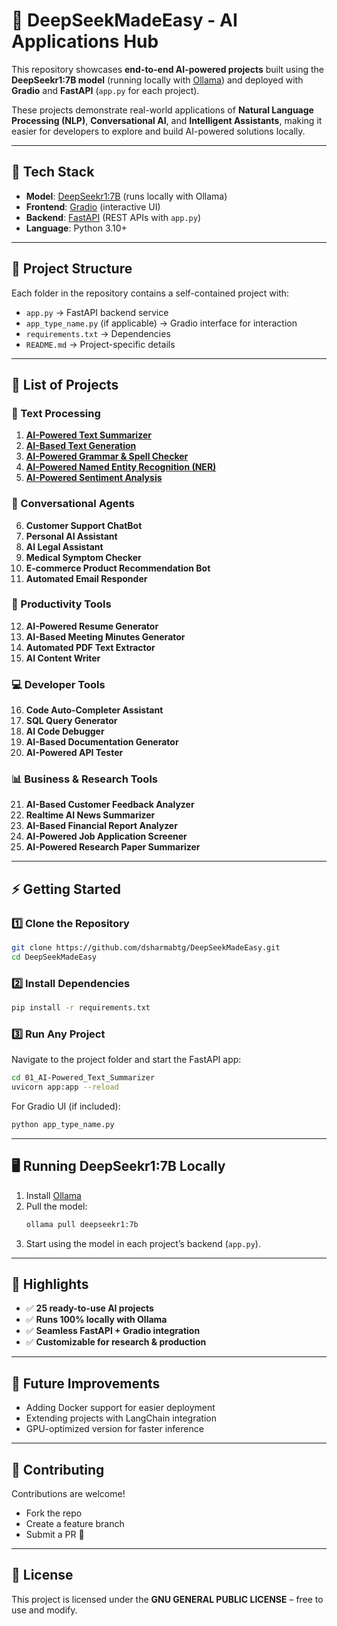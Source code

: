 # 🚀 DeepSeekMadeEasy - AI Applications Hub  

This repository showcases **end-to-end AI-powered projects** built using the **DeepSeekr1:7B model** (running locally with [Ollama](https://ollama.ai/)) and deployed with **Gradio** and **FastAPI** (`app.py` for each project).  

These projects demonstrate real-world applications of **Natural Language Processing (NLP)**, **Conversational AI**, and **Intelligent Assistants**, making it easier for developers to explore and build AI-powered solutions locally.  

---

## 🔧 Tech Stack  

- **Model**: [DeepSeekr1:7B](https://ollama.ai/library/deepseek) (runs locally with Ollama)  
- **Frontend**: [Gradio](https://www.gradio.app/) (interactive UI)  
- **Backend**: [FastAPI](https://fastapi.tiangolo.com/) (REST APIs with `app.py`)  
- **Language**: Python 3.10+  

---

## 📂 Project Structure  

Each folder in the repository contains a self-contained project with:  
- `app.py` → FastAPI backend service  
- `app_type_name.py` (if applicable) → Gradio interface for interaction  
- `requirements.txt` → Dependencies  
- `README.md` → Project-specific details  

---

## 🧩 List of Projects  

### 📝 Text Processing  
1. [**AI-Powered Text Summarizer**](https://github.com/dsharmabtg/DeepSeekMadeEasy/tree/master/01_AI-Powered_Text_Summarizer)  
2. [**AI-Based Text Generation**](https://github.com/dsharmabtg/DeepSeekMadeEasy/tree/master/02_AI-Based_Text_Generation)  
3. [**AI-Powered Grammar & Spell Checker**](https://github.com/dsharmabtg/DeepSeekMadeEasy/tree/master/03_AI-Powered_Grammer_And_SpellChecker)  
4. [**AI-Powered Named Entity Recognition (NER)**](https://github.com/dsharmabtg/DeepSeekMadeEasy/tree/master/04_AI-Powered_NamedEntityRecognition)  
5. [**AI-Powered Sentiment Analysis**](https://github.com/dsharmabtg/DeepSeekMadeEasy/tree/master/05_AI-Powered_Sentiment_Analysis)  

### 🤖 Conversational Agents  
6. **Customer Support ChatBot**  
7. **Personal AI Assistant**  
8. **AI Legal Assistant**  
9. **Medical Symptom Checker**  
10. **E-commerce Product Recommendation Bot**  
11. **Automated Email Responder**  

### 📄 Productivity Tools  
12. **AI-Powered Resume Generator**  
13. **AI-Based Meeting Minutes Generator**  
14. **Automated PDF Text Extractor**  
15. **AI Content Writer**  

### 💻 Developer Tools  
16. **Code Auto-Completer Assistant**  
17. **SQL Query Generator**  
18. **AI Code Debugger**  
19. **AI-Based Documentation Generator**  
20. **AI-Powered API Tester**  

### 📊 Business & Research Tools  
21. **AI-Based Customer Feedback Analyzer**  
22. **Realtime AI News Summarizer**  
23. **AI-Based Financial Report Analyzer**  
24. **AI-Powered Job Application Screener**  
25. **AI-Powered Research Paper Summarizer**  

---

## ⚡ Getting Started  

### 1️⃣ Clone the Repository  
```bash
git clone https://github.com/dsharmabtg/DeepSeekMadeEasy.git
cd DeepSeekMadeEasy
```

### 2️⃣ Install Dependencies  
```bash
pip install -r requirements.txt
```

### 3️⃣ Run Any Project  
Navigate to the project folder and start the FastAPI app:  
```bash
cd 01_AI-Powered_Text_Summarizer
uvicorn app:app --reload
```

For Gradio UI (if included):  
```bash
python app_type_name.py
```

---

## 🖥️ Running DeepSeekr1:7B Locally  

1. Install [Ollama](https://ollama.ai/)  
2. Pull the model:  
   ```bash
   ollama pull deepseekr1:7b
   ```
3. Start using the model in each project’s backend (`app.py`).  

---

## 🌟 Highlights  

- ✅ **25 ready-to-use AI projects**  
- ✅ **Runs 100% locally with Ollama**  
- ✅ **Seamless FastAPI + Gradio integration**  
- ✅ **Customizable for research & production**  

---

## 📌 Future Improvements  

- Adding Docker support for easier deployment  
- Extending projects with LangChain integration  
- GPU-optimized version for faster inference  

---

## 🤝 Contributing  

Contributions are welcome!  
- Fork the repo  
- Create a feature branch  
- Submit a PR 🚀  

---

## 📜 License  

This project is licensed under the **GNU GENERAL PUBLIC LICENSE** – free to use and modify.  
